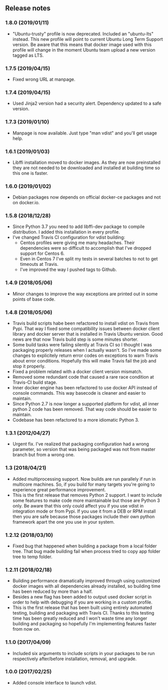 ## Release notes

### 1.8.0 (2019/01/11)
- "Ubuntu-trusty" profile is now deprecated. Included an "ubuntu-lts" instead. This 
new profile will point to current Ubuntu Long Term Support version. Be aware that this
means that docker image used with this profile will change in the moment Ubuntu
team upload a new version tagged as LTS.

### 1.7.5 (2019/04/15)
- Fixed wrong URL at manpage.

### 1.7.4 (2019/04/15)
- Used Jinja2 version had a security alert. Dependency updated to a safe version.

### 1.7.3 (2019/01/10)
- Manpage is now available. Just type "man vdist" and you'll get usage help.

### 1.6.1 (2019/01/03)
- Libffi installation moved to docker images. As they are now preinstalled they
are not needed to be downloaded and installed at building time so this one is 
faster.
 
### 1.6.0 (2019/01/02)
- Debian packages now depends on official docker-ce packages and not on docker.io.

### 1.5.8 (2018/12/28)
- Since Python 3.7 you need to add libffi-dev package to compile distribution. I 
added this installation in every profile.
- I've changed Travis CI configuration for vdist building:
    - Centos profiles were giving me many headaches. Their dependencies were so difficult to accomplish that I've dropped support for Centos 6.
    - Even in Centos 7 I've split my tests in several batches to not to get timeouts at Travis.
    - I've improved the way I pushed tags to Github.

### 1.4.9 (2018/05/06)
- Minor changes to improve the way exceptions are printed out in some
points of base code.

### 1.4.8 (2018/05/06)
- Travis build scripts habe been refactored to install vdist on Travis
from Pypi. That way I fixed some compatibility issues between docker
client library and docker server that is installed in Travis Ubuntu
version. Good news are that now Travis build step is some minutes 
shorter.
- Some build tasks were failing silently at Travis CI so I thought I was
packaging properly releases when I actually wasn't. So I've made some
changes to explicitely return error codes on exceptions to warn Travis
about error conditions. Hopefully this will make Travis fail the job and
stop it properly.
- Fixed a problem related with a docker client version mismatch.
- Removed some redundant code that caused a rare race condition at Travis-CI
build stage.
- Inner docker engine has been refactored to use docker API instead of console
commands. This way basecode is cleaner and easier to maintain.
- Since Python 2.7 is now longer a supported platform for vdist, all
inner python 2 code has been removed. That way code should be easier
to maintain.
- Codebase has been refactored to a more idiomatic Python 3.

### 1.3.1 (2012/04/27)
- Urgent fix. I've realized that packaging configuration had a wrong parameter,
so version that was being packaged was not from master branch but from
a wrong one.

### 1.3 (2018/04/21)
- Added multiprocessing support. Now builds are run parallely if run in
multicore machines. So, if you build for many targets you're going to
experience great performance improvement.
- This is the first release that removes Python 2 support. I want to
include some features to make code more maintainable but those are Python 3
only. Be aware that this only could affect you if you use vdist in
integration mode or from Pypi. If you use it from a DEB or RPM install
then you are safe because those packages include their own python framework
apart the one you use in your system.

### 1.2.12 (2018/03/10)
- Fixed bug that happened when building a package from a local folder tree. 
That bug made building fail when process tried to copy app folder tree to 
temp folder.

### 1.2.11 (2018/02/18)
- Building performance dramatically improved through using customized docker 
images with all dependencies already installed, so building time has been 
reduced by more than a half.
- Besides a new flag has been added to output used docker script in order 
to help with debugging if you are working in a custom profile.
- This is the first release that has been built using entirely automated 
testing, building and packaging with Travis CI. Thanks to this testing 
time has been greatly reduced and I won't waste time any longer building 
and packaging so hopefully I'm implementing features faster from now on.

### 1.1.0 (2017/04/09)
- Included six arguments to include scripts in your packages to be run
respectively after/before installation, removal, and upgrade.

### 1.0.0 (2017/02/25)
- Added console interface to launch vdist.